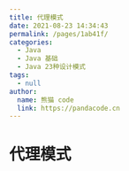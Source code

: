 ```yaml
---
title: 代理模式
date: 2021-08-23 14:34:43
permalink: /pages/1ab41f/
categories: 
  - Java
  - Java 基础
  - Java 23种设计模式
tags: 
  - null
author: 
  name: 熊猫 code
  link: https://pandacode.cn
---
```


# 代理模式